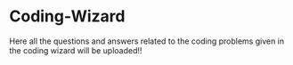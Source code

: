 # Coding-Wizard
Here all the questions and answers related to the coding problems given in the coding wizard will be uploaded!!
